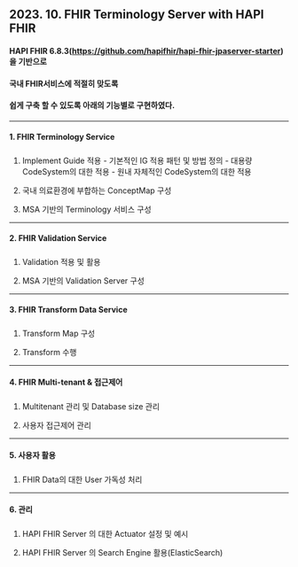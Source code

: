## 2023. 10. FHIR Terminology Server with HAPI FHIR 
#### HAPI FHIR 6.8.3(https://github.com/hapifhir/hapi-fhir-jpaserver-starter)을 기반으로 
#### 국내 FHIR서비스에 적절히 맞도록 
#### 쉽게 구축 할 수 있도록 아래의 기능별로 구현하였다.

---
#### 1. FHIR Terminology Service
##### 
   1) Implement Guide 적용
    - 기본적인 IG 적용 패턴 및 방법 정의
    - 대용량 CodeSystem의 대한 적용
    - 원내 자체적인 CodeSystem의 대한 적용

   3) 국내 의료환경에 부합하는 ConceptMap 구성

   4) MSA 기반의 Terminology 서비스 구성

---
#### 2. FHIR Validation Service
##### 
   1) Validation 적용 및 활용

   2) MSA 기반의 Validation Server 구성

---
#### 3. FHIR Transform Data Service
#####
   1) Transform Map 구성

   2) Transform 수행

---
#### 4. FHIR Multi-tenant & 접근제어
##### 
   1) Multitenant 관리 및 Database size 관리

   2) 사용자 접근제어 관리

---
#### 5. 사용자 활용
#####
   1) FHIR Data의 대한 User 가독성 처리

---
#### 6. 관리
#####
   1) HAPI FHIR Server 의 대한 Actuator 설정 및 예시

   2) HAPI FHIR Server 의 Search Engine 활용(ElasticSearch)

